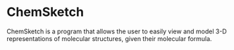 # ChemSketch
ChemSketch is a program that allows the user to easily view and model 3-D representations of molecular structures, given their molecular formula.
